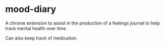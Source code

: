 # mood-diary

A chrome extension to assist in the production of a feelings journal to help track mental health over time.

Can also keep track of medication.
